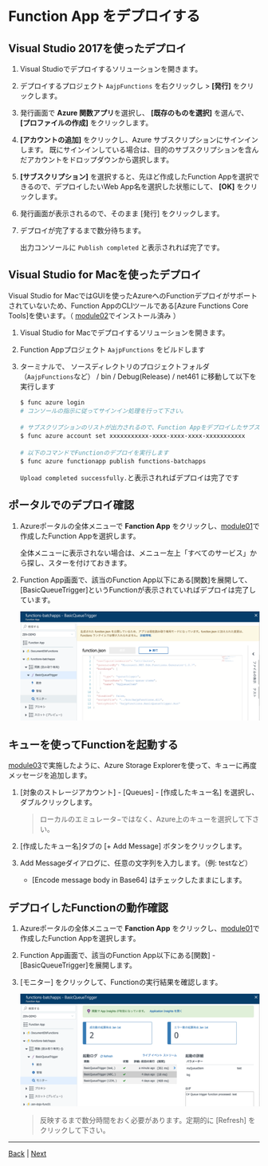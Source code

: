 # Function App をデプロイする

## Visual Studio 2017を使ったデプロイ

1. Visual Studioでデプロイするソリューションを開きます。

1. デプロイするプロジェクト ```AajpFunctions``` を右クリックし > **[発行]** をクリックします。

1. 発行画面で **Azure 関数アプリ**を選択し、 **[既存のものを選択]** を選んで、 **[プロファイルの作成]** をクリックします。

1. **[アカウントの追加]** をクリックし、Azure サブスクリプションにサインインします。 既にサインインしている場合は、目的のサブスクリプションを含んだアカウントをドロップダウンから選択します。

1. **[サブスクリプション]** を選択すると、先ほど作成したFunction Appを選択できるので、デプロイしたいWeb App名を選択した状態にして、 **[OK]** をクリックします。

1. 発行画面が表示されるので、そのまま [発行] をクリックします。

1. デプロイが完了するまで数分待ちます。

    出力コンソールに ```Publish completed``` と表示されれば完了です。

## Visual Studio for Macを使ったデプロイ

Visual Studio for MacではGUIを使ったAzureへのFunctionデプロイがサポートされていないため、Function AppのCLIツールである[Azure Functions Core Tools]を使います。（ [module02](module02.md)でインストール済み ）

1. Visual Studio for Macでデプロイするソリューションを開きます。

1. Function Appプロジェクト ```AajpFunctions``` をビルドします

1. ターミナルで、 ソースディレクトリのプロジェクトフォルダ（```AajpFunctions```など） / bin / Debug(Release) / net461 に移動して以下を実行します

    ```bash
    $ func azure login
    # コンソールの指示に従ってサインイン処理を行って下さい。

    # サブスクリプションのリストが出力されるので、Function AppをデプロイしたサブスクリプションのIDにCurrentをセットし直します
    $ func azure account set xxxxxxxxxxx-xxxx-xxxx-xxxx-xxxxxxxxxxx

    # 以下のコマンドでFunctionのデプロイを実行します
    $ func azure functionapp publish functions-batchapps
    ```

    ```Upload completed successfully.```と表示されればデプロイは完了です

## ポータルでのデプロイ確認

1. Azureポータルの全体メニューで **Fanction App** をクリックし、[module01](module01.md)で作成したFunction Appを選択します。

    全体メニューに表示されない場合は、メニュー左上「すべてのサービス」から探し、スターを付けておきます。

1. Function App画面で、該当のFunction App以下にある[関数]を展開して、[BasicQueueTrigger]というFunctionが表示されていればデプロイは完了しています。

    ![m04-1](images/m04-1.png)

## キューを使ってFunctionを起動する

[module03](module03.md)で実施したように、Azure Storage Explorerを使って、キューに再度メッセージを追加します。

1. [対象のストレージアカウント] - [Queues] - [作成したキュー名] を選択し、ダブルクリックします。

    > ローカルのエミュレータ−ではなく、Azure上のキューを選択して下さい。

1. [作成したキュー名]タブの [+ Add Message] ボタンをクリックします。

1. Add Messageダイアログに、任意の文字列を入力します。（例: testなど）

    - [Encode message body in Base64] はチェックしたままにします。

## デプロイしたFunctionの動作確認

1. Azureポータルの全体メニューで **Fanction App** をクリックし、[module01](module01.md)で作成したFunction Appを選択します。

1. Function App画面で、該当のFunction App以下にある[関数] - [BasicQueueTrigger]を展開します。

1. [モニター] をクリックして、Functionの実行結果を確認します。

    ![m04-2](images/m04-2.png)

    > 反映するまで数分時間をおく必要があります。定期的に [Refresh] をクリックして下さい。

---
[Back](module03.md) | [Next](module05.md)
